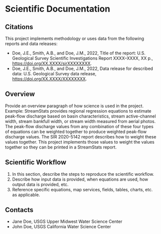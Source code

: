# Scientific Documentation

<!-- Delete this file if not applicable. -->

<!-- This goal of this document is to describe how science has been applied by this project. Feel free to add and remove sections as needed. -->

## Citations
This project implements methodology or uses data from the following reports and data releases:
<!-- If there are too many citations to reasonably list, provide some information about the data or where citations can be found. -->

- Doe, J.E., Smith, A.B., and Doe, J.M., 2022, Title of the report: U.S. Geological Survey Scientific Investigations Report XXXX–XXXX, XX p., https://doi.org/XX.XXXX/sirXXXXXXXX.
- Doe, J.E., Smith, A.B., and Doe, J.M., 2022, Data release for described data: U.S. Geological Survey data release, https://doi.org/XX.XXXX/XXXXXXXX.

## Overview

Provide an overview paragraph of how science is used in the project. Example: StreamStats provides regional regression equations to estimate peak-flow discharge based on basin characteristics, stream active-channel width, stream bankfull width, or stream width measured from aerial photos. The peak-flow discharge values from any combination of these four types of equations can be weighted together to produce weighted peak-flow discharge values. The SIR 2020-5142 report describes how to weight these values together. This project implements those values to weight the values together so they can be printed in a StreamStats report.

## Scientific Workflow

1. In this section, describe the steps to reproduce the scientific workflow.
2. Describe how input data is provided, when equations are used, how output data is provided, etc.
3. Reference specific equations, map services, fields, tables, charts, etc. as applicable.

## Contacts

<!-- List any scientists or other personnel who helped with implementing the science in this project. Who can answer questions in the future? -->

- Jane Doe, USGS Upper Midwest Water Science Center
- John Doe, USGS California Water Science Center